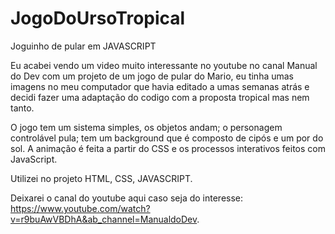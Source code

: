 # JogoDoUrsoTropical
Joguinho de pular em JAVASCRIPT

Eu acabei vendo um video muito interessante no youtube no canal Manual do Dev com um projeto de um jogo de pular do Mario, 
eu tinha umas imagens no meu computador que havia editado a umas semanas atrás e decidi fazer uma adaptação do codigo com a 
proposta tropical mas nem tanto.

O jogo tem um sistema simples, os objetos andam; o personagem controlável pula; tem um background que é composto de cipós
e um por do sol. A animação é feita a partir do CSS e os processos interativos feitos com JavaScript.

Utilizei no projeto HTML, CSS, JAVASCRIPT.

Deixarei o canal do youtube aqui caso seja do interesse: https://www.youtube.com/watch?v=r9buAwVBDhA&ab_channel=ManualdoDev.
